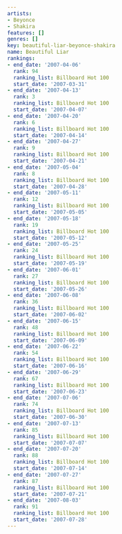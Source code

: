 ```yaml
---
artists:
- Beyonce
- Shakira
features: []
genres: []
key: beautiful-liar-beyonce-shakira
name: Beautiful Liar
rankings:
- end_date: '2007-04-06'
  rank: 94
  ranking_list: Billboard Hot 100
  start_date: '2007-03-31'
- end_date: '2007-04-13'
  rank: 3
  ranking_list: Billboard Hot 100
  start_date: '2007-04-07'
- end_date: '2007-04-20'
  rank: 6
  ranking_list: Billboard Hot 100
  start_date: '2007-04-14'
- end_date: '2007-04-27'
  rank: 9
  ranking_list: Billboard Hot 100
  start_date: '2007-04-21'
- end_date: '2007-05-04'
  rank: 8
  ranking_list: Billboard Hot 100
  start_date: '2007-04-28'
- end_date: '2007-05-11'
  rank: 12
  ranking_list: Billboard Hot 100
  start_date: '2007-05-05'
- end_date: '2007-05-18'
  rank: 19
  ranking_list: Billboard Hot 100
  start_date: '2007-05-12'
- end_date: '2007-05-25'
  rank: 24
  ranking_list: Billboard Hot 100
  start_date: '2007-05-19'
- end_date: '2007-06-01'
  rank: 27
  ranking_list: Billboard Hot 100
  start_date: '2007-05-26'
- end_date: '2007-06-08'
  rank: 36
  ranking_list: Billboard Hot 100
  start_date: '2007-06-02'
- end_date: '2007-06-15'
  rank: 48
  ranking_list: Billboard Hot 100
  start_date: '2007-06-09'
- end_date: '2007-06-22'
  rank: 54
  ranking_list: Billboard Hot 100
  start_date: '2007-06-16'
- end_date: '2007-06-29'
  rank: 67
  ranking_list: Billboard Hot 100
  start_date: '2007-06-23'
- end_date: '2007-07-06'
  rank: 74
  ranking_list: Billboard Hot 100
  start_date: '2007-06-30'
- end_date: '2007-07-13'
  rank: 85
  ranking_list: Billboard Hot 100
  start_date: '2007-07-07'
- end_date: '2007-07-20'
  rank: 88
  ranking_list: Billboard Hot 100
  start_date: '2007-07-14'
- end_date: '2007-07-27'
  rank: 87
  ranking_list: Billboard Hot 100
  start_date: '2007-07-21'
- end_date: '2007-08-03'
  rank: 91
  ranking_list: Billboard Hot 100
  start_date: '2007-07-28'
---
```


